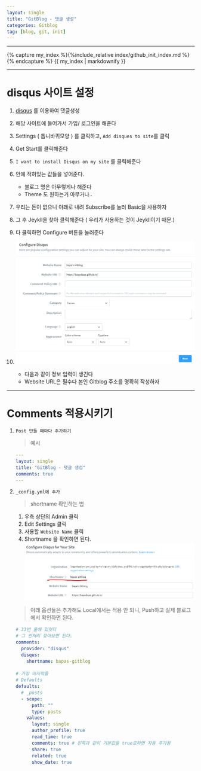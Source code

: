 ```yaml
---
layout: single
title: "GitBlog - 댓글 생성"
categories: Gitblog
tag: [blog, git, init]
---
```


---

{% capture my_index %}{%include_relative index/github_init_index.md %}{% endcapture %}
{{ my_index | markdownify }}

---

# disqus 사이트 설정

1. [disqus](https://disqus.com/) 를 이용하여 댓글생성
1. 해당 사이트에 들어가서 가입/ 로그인을 해준다
1. Settings ( 톱니바퀴모양 ) 를 클릭하고, `Add disques to site`를 클릭
1. Get Start를 클릭해준다

1. `I want to install Disqus on my site` 를 클릭해준다

1. 안에 적혀있는 값들을 넣어준다.
   - 블로그 명은 아무렇게나 해준다
   - Theme 도 원하는거 아무거나..
1. 우리는 돈이 없으니 아래로 내려 Subscribe를 눌러 Basic을 사용하자
1. 그 후 Jeykll을 찾아 클릭해준다 ( 우리가 사용하는 것이 Jeykll이기 때문.)
1. 다 클릭하면 Configure 버튼을 눌러준다

1. ![.Configure 이미지](../assets/images/GitBlog/disqus_Configure.png)
   - 다음과 같이 정보 입력이 생긴다
   - Website URL은 필수다 본인 Gitblog 주소를 명확히 작성하자

---

# Comments 적용시키기

1. `Post 만들 때마다 추가하기`
   > 예시
   ```yml
   ---
   layout: single
   title: "GitBlog - 댓글 생성"
   comments: true
   ---
   ```
1. `_config.yml에 추가`

   > shortname 확인하는 법

   1. 우측 상단의 Admin 클릭
   1. Edit Settings 클릭
   1. 사용할 `Website Name` 클릭
   1. Shortname 을 확인하면 된다.
      ![.Configure 이미지](../assets/images/GitBlog/disqus_Shortname.png)

   > 아래 옵션들은 추가해도 Local에서는 적용 안 되니, Push하고 실제 블로그에서 확인하면 된다.

   ```yml
   # 33번 줄에 있엇다
   # 그 언저리 찾아보면 된다.
   comments:
     provider: "disqus"
     disqus:
       shortname: bapas-gitblog

   # 가장 마지막줄
   # Defaults
   defaults:
     # _posts
     - scope:
         path: ""
         type: posts
       values:
         layout: single
         author_profile: true
         read_time: true
         comments: true # 왼쪽과 같이 기본값을 true로하면 자동 추가됨
         share: true
         related: true
         show_date: true
   ```
